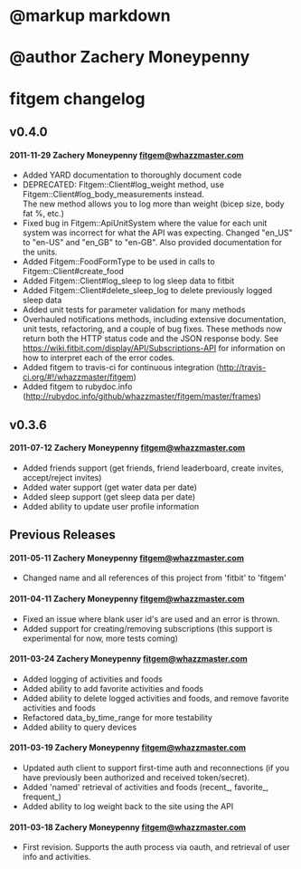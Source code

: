 # @markup markdown
# @author Zachery Moneypenny

# fitgem changelog

## v0.4.0 

#### 2011-11-29 Zachery Moneypenny <fitgem@whazzmaster.com>

* Added YARD documentation to thoroughly document code
* DEPRECATED: Fitgem::Client#log_weight method, use Fitgem::Client#log_body_measurements instead.  
  The new method allows you to log more than weight (bicep size, body fat %, etc.)
* Fixed bug in Fitgem::ApiUnitSystem where the value for each unit system was incorrect for what 
  the API was expecting.  Changed "en_US" to "en-US" and "en_GB" to "en-GB". Also provided
	documentation for the units.
* Added Fitgem::FoodFormType to be used in calls to Fitgem::Client#create_food
* Added Fitgem::Client#log_sleep to log sleep data to fitbit
* Added Fitgem::Client#delete_sleep_log to delete previously logged sleep data
* Added unit tests for parameter validation for many methods
* Overhauled notifications methods, including extensive documentation,
  unit tests, refactoring, and a couple of bug fixes.  These methods now
  return both the HTTP status code and the JSON response body.  See https://wiki.fitbit.com/display/API/Subscriptions-API
  for information on how to interpret each of the error codes.
* Added fitgem to travis-ci for continuous integration (http://travis-ci.org/#!/whazzmaster/fitgem)
* Added fitgem to rubydoc.info (http://rubydoc.info/github/whazzmaster/fitgem/master/frames)

## v0.3.6

#### 2011-07-12 Zachery Moneypenny <fitgem@whazzmaster.com>

* Added friends support (get friends, friend leaderboard, create invites, accept/reject invites)
* Added water support (get water data per date)
* Added sleep support (get sleep data per date)
* Added ability to update user profile information

## Previous Releases

#### 2011-05-11 Zachery Moneypenny <fitgem@whazzmaster.com>

* Changed name and all references of this project from 'fitbit' to 'fitgem'

#### 2011-04-11 Zachery Moneypenny <fitgem@whazzmaster.com>

* Fixed an issue where blank user id's are used and an error is thrown.
* Added support for creating/removing subscriptions (this support is experimental for now, more tests coming)

#### 2011-03-24 Zachery Moneypenny <fitgem@whazzmaster.com>

* Added logging of activities and foods
* Added ability to add favorite activities and foods
* Added ability to delete logged activities and foods, and remove favorite activities and foods
* Refactored data_by_time_range for more testability
* Added ability to query devices

#### 2011-03-19 Zachery Moneypenny <fitgem@whazzmaster.com>

* Updated auth client to support first-time auth and reconnections (if you have previously been authorized and received token/secret).
* Added 'named' retrieval of activities and foods (recent_, favorite_, frequent_)
* Added ability to log weight back to the site using the API

#### 2011-03-18 Zachery Moneypenny <fitgem@whazzmaster.com>

* First revision. Supports the auth process via oauth, and retrieval of user info and activities.
